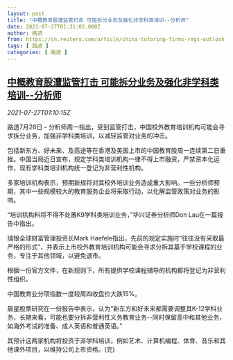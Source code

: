 ```yaml
---
layout: post
title: "中概教育股遭监管打击 可能拆分业务及强化非学科类培训--分析师"
date: 2021-07-27T01:31:03.000Z
author: 路透
from: https://cn.reuters.com/article/china-tutoring-firms-regs-outlook-0727-idCNKBS2EX02L
tags: [ 路透 ]
categories: [ 路透 ]
---
```

<!--1627349463000-->
[中概教育股遭监管打击 可能拆分业务及强化非学科类培训--分析师](https://cn.reuters.com/article/china-tutoring-firms-regs-outlook-0727-idCNKBS2EX02L)
------

<div>
<div><i>2021-07-27T01:10:15Z</i></div><p>路透7月26日 - 分析师周一指出，受到监管打击，中国校外教育培训机构可能会寻求拆分业务，加强非学科类培训，以减轻监管对业务的冲击。</p><p>包括新东方、好未来、及高途等在香港及美国上市的中国教育股周一连续第二日重挫。中国当局近日宣布，规定学科类培训机构一律不得上市融资，严禁资本化运作，现有学科类培训机构统一登记为非营利性机构。</p><p>多家培训机构表示，预期新规将对其校外培训业务造成重大影响。一些分析师预期，其中一些规模较大的教育服务企业将采取行动，以化解监管政策对业务的影响。</p><p>“培训机构料将不得不处置K9学科类培训业务，”华兴证券分析师Don Lau在一篇报告中指出。</p><p>瑞银全球财富管理投资长Mark Haefele指出，先前的规定实施时“往往没有采取最严格的形式”，并表示上市校外教育培训机构可能会寻求分拆其基于学校课程的业务，专注于其他领域，以避免退市。</p><p>根据一份官方文件，在新规则下，所有提供学校课程辅导的机构都将登记为非营利性组织。</p><p>中国教育业分项指数一度较周四收盘价大跌15%。</p><p>晨星股票研究在一份报告中表示，认为“新东方和好未来都需要调整其K-12学科业务，长期来看，可能也要分拆非营利性义务教育业务--同时保留高中和其他业务，如海外考试的准备、成人英语和普通英语。”</p><p>其预计这两家机构将投资于非学科培训，例如艺术、计算机编程、体育、音乐和其他课外项目，以维持公司上市资格。(完)</p>
</div>
